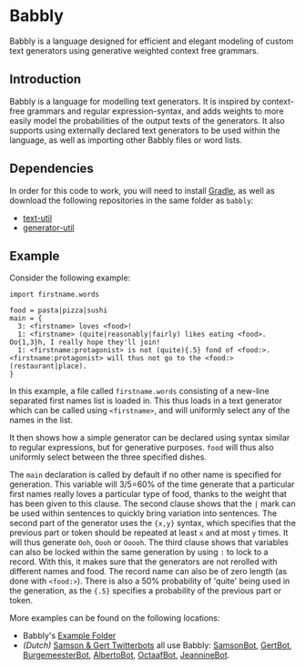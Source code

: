 # Babbly
Babbly is a language designed for efficient and elegant modeling of custom text generators using generative weighted context free grammars.

## Introduction
Babbly is a language for modelling text generators.
It is inspired by context-free grammars and regular expression-syntax, and adds weights to more easily model the probabilities of the output texts of the generators.
It also supports using externally declared text generators to be used within the language, as well as importing other Babbly files or word lists.

## Dependencies

In order for this code to work, you will need to install [Gradle](https://gradle.org/), as well as download the following repositories in the same folder as `babbly`:
- [text-util](https://github.com/twinters/text-util)
- [generator-util](https://github.com/twinters/generator-util)

## Example

Consider the following example: 
```
import firstname.words

food = pasta|pizza|sushi
main = {
  3: <firstname> loves <food>!
  1: <firstname> (quite|reasonably|fairly) likes eating <food>. Oo{1,3}h, I really hope they'll join!
  1: <firstname:protagonist> is not (quite){.5} fond of <food:>. <firstname:protagonist> will thus not go to the <food:> (restaurant|place).
}
```

In this example, a file called `firstname.words` consisting of a new-line separated first names list is loaded in.
This thus loads in a text generator which can be called using `<firstname>`, and will uniformly select any of the names in the list.

It then shows how a simple generator can be declared using syntax similar to regular expressions, but for generative purposes. `food` will thus also uniformly select between the three specified dishes.

The `main` declaration is called by default if no other name is specified for generation.
This variable will 3/5=60% of the time generate that a particular first names really loves a particular type of food, thanks to the weight that has been given to this clause.
The second clause shows that the `|` mark can be used within sentences to quickly bring variation into sentences. The second part of the generator uses the `{x,y}` syntax, which specifies that the previous part or token should be repeated at least `x` and at most `y` times. It will thus generate `Ooh`, `Oooh` or `Ooooh`.
The third clause shows that variables can also be locked within the same generation by using `:` to lock to a record. With this, it makes sure that the generators are not rerolled with different names and food.
The record name can also be of zero length (as done with `<food:>`).
There is also a 50% probability of 'quite' being used in the generation, as the `{.5}` specifies a probability of the previous part or token.

More examples can be found on the following locations:
- Babbly's [Example Folder](https://github.com/twinters/babbly/tree/master/examples)
- *(Dutch)* [Samson & Gert Twitterbots](https://twitter.com/thomas_wint/lists/samson-bots) all use Babbly: [SamsonBot](https://github.com/twinters/samson-bot/blob/master/src/main/resources/data/templates/samson.decl), [GertBot](https://github.com/twinters/samson-bot/blob/master/src/main/resources/data/templates/gert-verbeter.decl), [BurgemeesterBot](https://github.com/twinters/burgemeester-bot/blob/master/src/main/resources/templates/toespraak.decl), [AlbertoBot](https://github.com/twinters/alberto-bot/blob/master/src/main/resources/templates/alberto.decl), [OctaafBot](https://github.com/twinters/octaaf-bot/blob/master/src/main/resources/templates/octaaf.decl), [JeannineBot](https://github.com/twinters/jeannine-bot/blob/master/src/main/resources/templates/jeannine.decl).

